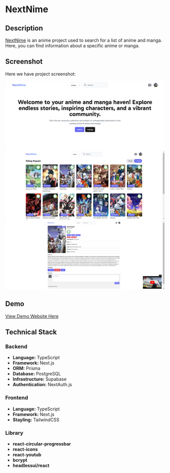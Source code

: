 # NextNime

## Description

[NextNime](https://nextnime.vercel.app/) is an anime project used to search for a list of anime and manga. Here, you can find information about a specific anime or manga.

## Screenshot

Here we have project screenshot:

![screenshot](public/screenshot/NextNime01.jpg)
![screenshot](public/screenshot/NextNime02.jpg)
![screenshot](public/screenshot/NextNime03.jpg)

## Demo

<a href="https://nextnime.vercel.appbackend">View Demo Website Here</a>

## Technical Stack

<h3>Backend</h3>

<ul>
	<li><strong>Language:</strong> TypeScript</li>
	<li><strong>Framework:</strong> Next.js</li>
	<li><strong>ORM:</strong> Prisma</li>
	<li><strong>Database:</strong> PostgreSQL</li>
	<li><strong>Infrastructure:</strong> Supabase</li>
	<li><strong>Authentication:</strong> NextAuth.js</li>
</ul>

<h3>Frontend</h3>

<ul>
	<li><strong>Language:</strong> TypeScript</li>
	<li><strong>Framework:</strong> Next.js</li>
	<li><strong>Stayling:</strong> TailwindCSS</li>
</ul>

<h3>Library</h3>

<ul>
	<li><strong>react-circular-progressbar</strong></li>
	<li><strong>react-icons</strong></li>
	<li><strong>react-youtub</strong></li>
	<li><strong>bcrypt</strong></li>
	<li><strong>headlessui/react</strong></li>
</ul>
